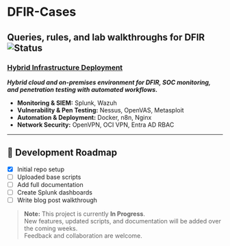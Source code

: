 # DFIR-Cases
Queries, rules, and lab walkthroughs for DFIR 
![Status](https://img.shields.io/badge/Status-In%20Progress-yellow)
---
### [Hybrid Infrastructure Deployment](https://github.com/Sree-Ajitha/DFIR-Cases/blob/552a4df6b5ceaf4bf4a0ed9e6572be6288c14d2a/Hybrid%20Infrastructure%20Deployment)
***Hybrid cloud and on-premises environment for DFIR, SOC monitoring, and penetration testing with automated workflows.***
- **Monitoring & SIEM:** Splunk, Wazuh  
- **Vulnerability & Pen Testing:** Nessus, OpenVAS, Metasploit  
- **Automation & Deployment:** Docker, n8n, Nginx  
- **Network Security:** OpenVPN, OCI VPN, Entra AD RBAC 

---
## 🚧 Development Roadmap

- [x] Initial repo setup
- [ ] Uploaded base scripts
- [ ] Add full documentation
- [ ] Create Splunk dashboards
- [ ] Write blog post walkthrough

> **Note:** This project is currently **In Progress**.  
> New features, updated scripts, and documentation will be added over the coming weeks.  
> Feedback and collaboration are welcome.
